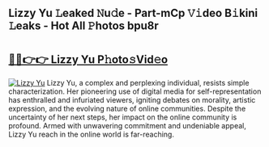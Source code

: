 ## Lizzy Yu 𝙻eaked 𝙽u𝚍e - Part-mCp 𝚅𝚒deo B𝚒kini 𝙻eaks - Hot All 𝙿hotos bpu8r

# <h2><a href="http://ld6rvu.urlbe.top/?page=Lizzy+Yu">🔗🔗👉👉 Lizzy Yu P𝚑oto𝚜Vid𝚎o</a></h2>

[![Lizzy Yu](https://i.imgur.com/eBuTRDB.gif)](http://ld6rvu.urlbe.top/?page=Lizzy+Yu)
Lizzy Yu, a complex and perplexing individual, resists simple characterization. Her pioneering use of digital media for self-representation has enthralled and infuriated viewers, igniting debates on morality, artistic expression, and the evolving nature of online communities. Despite the uncertainty of her next steps, her impact on the online community is profound. Armed with unwavering commitment and undeniable appeal, Lizzy Yu reach in the online world is far-reaching.
